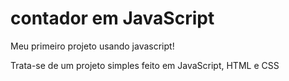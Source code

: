 # contador em JavaScript
Meu primeiro projeto usando javascript!

<p>Trata-se de um projeto simples feito em JavaScript, HTML e CSS</p>
